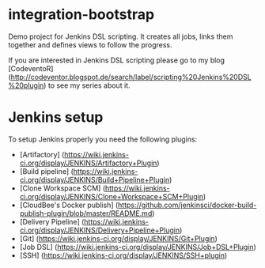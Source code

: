 # integration-bootstrap
Demo project for Jenkins DSL scripting. It creates all jobs, links them together and defines views to follow the progress.

If you are interested in Jenkins DSL scripting please go to my blog 
[CodeventoR] (http://codeventor.blogspot.de/search/label/scripting%20Jenkins%20DSL%20plugin) to see my series about it.  

# Jenkins setup
To setup Jenkins properly you need the following plugins:

* [Artifactory] (https://wiki.jenkins-ci.org/display/JENKINS/Artifactory+Plugin)
* [Build pipeline] (https://wiki.jenkins-ci.org/display/JENKINS/Build+Pipeline+Plugin)
* [Clone Workspace SCM] (https://wiki.jenkins-ci.org/display/JENKINS/Clone+Workspace+SCM+Plugin)
* [CloudBee's Docker publish] (https://github.com/jenkinsci/docker-build-publish-plugin/blob/master/README.md)
* [Delivery Pipeline] (https://wiki.jenkins-ci.org/display/JENKINS/Delivery+Pipeline+Plugin)
* [Git] (https://wiki.jenkins-ci.org/display/JENKINS/Git+Plugin)
* [Job DSL] (https://wiki.jenkins-ci.org/display/JENKINS/Job+DSL+Plugin)
* [SSH] (https://wiki.jenkins-ci.org/display/JENKINS/SSH+plugin)

